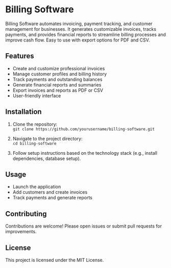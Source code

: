# Billing Software

Billing Software automates invoicing, payment tracking, and customer management for businesses. It generates customizable invoices, tracks payments, and provides financial reports to streamline billing processes and improve cash flow. Easy to use with export options for PDF and CSV.

## Features

- Create and customize professional invoices  
- Manage customer profiles and billing history  
- Track payments and outstanding balances  
- Generate financial reports and summaries  
- Export invoices and reports as PDF or CSV  
- User-friendly interface  

## Installation

1. Clone the repository:  
   `git clone https://github.com/yourusername/billing-software.git`

2. Navigate to the project directory:  
   `cd billing-software`

3. Follow setup instructions based on the technology stack (e.g., install dependencies, database setup).

## Usage

- Launch the application  
- Add customers and create invoices  
- Track payments and generate reports  

## Contributing

Contributions are welcome! Please open issues or submit pull requests for improvements.

## License

This project is licensed under the MIT License.
